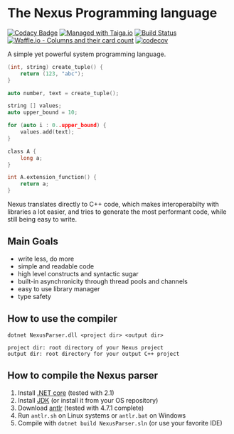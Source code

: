 # The Nexus Programming language

[![Codacy Badge](https://api.codacy.com/project/badge/Grade/c3d0c55fb20a4161a9aeb68705f8d831)](https://app.codacy.com/app/Creepsky/Nexus?utm_source=github.com&utm_medium=referral&utm_content=Creepsky/Nexus&utm_campaign=Badge_Grade_Dashboard)
[![Managed with Taiga.io](https://img.shields.io/badge/managed%20with-TAIGA.io-709f14.svg)](https://tree.taiga.io/project/creepsky-nexus/ "Managed with Taiga.io") [![Build Status](https://travis-ci.org/Creepsky/Nexus.svg?branch=master)](https://travis-ci.org/Creepsky/Nexus) 
[![Waffle.io - Columns and their card count](https://badge.waffle.io/Creepsky/Nexus.svg?columns=all)](https://waffle.io/Creepsky/Nexus) [![codecov](https://codecov.io/gh/Creepsky/Nexus/branch/master/graph/badge.svg)](https://codecov.io/gh/Creepsky/Nexus)


A simple yet powerful system programming language.

```c
(int, string) create_tuple() {
    return (123, "abc");
}

auto number, text = create_tuple();

string [] values;
auto upper_bound = 10;

for (auto i : 0..upper_bound) {
    values.add(text);
}

class A {
    long a;
}

int A.extension_function() {
    return a;
}
```

Nexus translates directly to C++ code, which makes interoperabilty with libraries a lot easier, and tries to generate the most performant code, while still being easy to write.

## Main Goals

- write less, do more
- simple and readable code
- high level constructs and syntactic sugar
- built-in asynchronicity through thread pools and channels
- easy to use library manager
- type safety

## How to use the compiler

```
dotnet NexusParser.dll <project dir> <output dir>
```
```
project dir: root directory of your Nexus project
output dir: root directory for your output C++ project
```

## How to compile the Nexus parser

1. Install [.NET core](https://www.microsoft.com/net/download) (tested with 2.1)
2. Install [JDK](https://www.oracle.com/technetwork/java/javase/downloads/jdk8-downloads-2133151.html) (or install it from your OS repository)
2. Download [antlr](http://www.antlr.org/download) (tested with 4.7.1 complete)
3. Run `antlr.sh` on Linux systems or `antlr.bat` on Windows
4. Compile with `dotnet build NexusParser.sln` (or use your favorite IDE)
